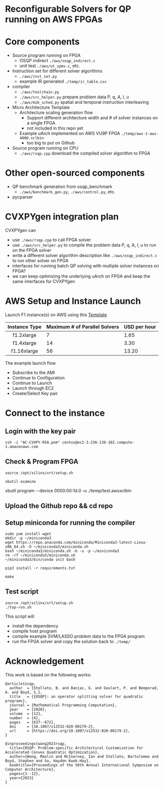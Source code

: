 Reconfigurable Solvers for QP running on AWS FPGAs
===

# Core components
- Source program running on FPGA
	- OSQP indirect `./aws/osqp_indirect.c`
	- unit test `./aws/ut_spmv.c`, etc.
- Instruction set for different solver algorithms
	- `./aws/inst_set.py`
	- example IR generated `./temp/ir_table.csv`
- compiler 
	- `./aws/toolchain.py`
	- `./aws/src_helper.py` prepare problem data P, q, A, l, u
	- `./aws/mib_sched.py` spatial and temporal instruction interleaving
- Micro Architecture Template 
	- Architecture scaling generation flow 
		- Support different architecture width and # of solver instances on a single FPGA  
		- not included in this repo yet
	- Example uArch implemented on AWS VU9P FPGA `./temp/aws-1-aws-4000.xclbin` 
		- too big to put on Github
- Source program running on CPU
	- `./aws/rsqp.cpp` download the compiled solver algorithm to FPGA

# Other open-sourced components
- QP benchmark generation from osqp_benchmark
	- `./aws/benchmark_gen.py`, `./aws/control.py`, etc.
- pycparser

# CVXPYgen integration plan
CVXPYgen can 
- use `./aws/rsqp.cpp` to call FPGA solver
- use `./aws/src_helper.py` to compile the problem data P, q, A, l, u to run on the FPGA solver 
- write a different solver algorithm description like `./aws/osqp_indirect.c` to run other solver on FPGA
- interfaces for running batch QP solving with multiple solver instances on FPGA?
- we can keep optimizing the underlying uArch on FPGA and keep the same  interfaces for CVXPYgen

# AWS Setup and Instance Launch
Launch F1 instance(s) on AWS using this [Template](https://aws.amazon.com/marketplace/pp/prodview-zzeaoszfrkr7s)

| Instance Type | Maximum # of Parallel Solvers | USD per hour |
|:---:|---|---|
|f1.2xlarge | 7 | 1.65 |
|f1.4xlarge | 14 | 3.30 |
|f1.16xlarge | 56 | 13.20 |

The example launch flow 
- Subscribe to the AMI
- Continue to Configuration
- Continue to Launch
- Launch through EC2
- Create/Select Key pair

# Connect to the instance 
## Login with the key pair
`ssh -i "AC-CVXPY-RSA.pem" centos@ec2-3-236-136-102.compute-1.amazonaws.com`

## Check & Program FPGA
`source /opt/xilinx/xrt/setup.sh`

`xbutil examine`

xbutil program --device 0000:00:1d.0 -u ./temp/test.awsxclbin 

## Upload the Github repo && cd repo

## Setup miniconda for running the compiler 
```
sudo yum install wget
mkdir -p ~/miniconda3
wget https://repo.anaconda.com/miniconda/Miniconda3-latest-Linux-x86_64.sh -O ~/miniconda3/miniconda.sh
bash ~/miniconda3/miniconda.sh -b -u -p ~/miniconda3
rm -rf ~/miniconda3/miniconda.sh
~/miniconda3/bin/conda init bash
```

`pip3 install -r requirements.txt`

`make`

## Test script
```
source /opt/xilinx/xrt/setup.sh
./top-run.sh
```

This script will 
- install the dependency
- compile host program
- compile example SVM/LASSO problem data to the FPGA program
- run the FPGA solver and copy the solution back to `./temp/`

# Acknowledgement

This work is based on the following works:
```
@article{osqp,
  author  = {Stellato, B. and Banjac, G. and Goulart, P. and Bemporad, A. and Boyd, S.},
  title   = {{OSQP}: an operator splitting solver for quadratic programs},
  journal = {Mathematical Programming Computation},
  year    = {2020},
  volume  = {12},
  number  = {4},
  pages   = {637--672},
  doi     = {10.1007/s12532-020-00179-2},
  url     = {https://doi.org/10.1007/s12532-020-00179-2},
}

@inproceedings{wang2023rsqp,
  title={RSQP: Problem-specific Architectural Customization for Accelerated Convex Quadratic Optimization},
  author={Wang, Maolin and McInerney, Ian and Stellato, Bartolomeo and Boyd, Stephen and So, Hayden Kwok-Hay},
  booktitle={Proceedings of the 50th Annual International Symposium on Computer Architecture},
  pages={1--12},
  year={2023}
}

```